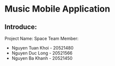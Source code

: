 # Music Mobile Application
## Introduce:
Project Name: Space  Team Member:
* Nguyen Tuan Khoi - 20521480
* Nguyen Duc Long - 20521566
* Nguyen Ba Khanh - 20521450